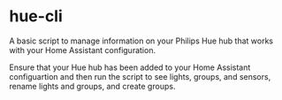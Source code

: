 # hue-cli

A basic script to manage information on your Philips Hue hub that works with your Home Assistant configuration.

Ensure that your Hue hub has been added to your Home Assistant configuartion and then run the script to see lights, groups, and sensors, rename lights and groups, and create groups.